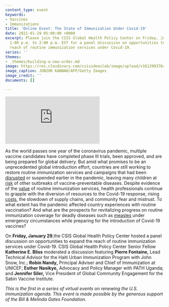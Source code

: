 ```yaml
---
content_type: event
keywords:
- Vaccines
- Immunizations
title: 'Online Event: The State of Immunization Under Covid-19'
date: 2021-01-29 05:00:00 +0000
excerpt: Please join the CSIS Global Health Policy Center on Friday, January 29, from
  1:00 p.m. to 2:00 p.m. EST for a panel discussion on opportunities to expand the
  reach of routine immunization services under Covid-19.
series: ''
themes:
- _themes/building-a-new-order.md
image: https://res.cloudinary.com/csisideaslab/image/upload/v1612903764/health-commission/GettyImages-1205406963_kywxhm.jpg
image_caption: JUNIOR KANNAH/AFP/Getty Images
image_credit: ''
documents: []

---
```

<div class="video-wrapper post-feature-video"> <iframe allow="autoplay; encrypted-media" allowfullscreen="" frameborder="0" title="" src="https://www.youtube.com/embed/JQ5sYx_T_F0"></iframe></div>

As the world passes one year of the coronavirus pandemic, multiple vaccine candidates have completed phase III trials, been approved, and are being prepared for global delivery. But amid what promises to be an unprecedented global introduction effort, countries are still working to restore routine immunization services and campaigns that had been [disrupted](https://www.csis.org/analysis/advancing-research-and-planning-equitable-distribution-covid-19-vaccine) or suspended earlier in the pandemic, leaving many children at [risk](https://www.gavi.org/news/media-room/covid-19-massive-impact-lower-income-countries-threatens-more-disease-outbreaks) of other outbreaks of vaccine-preventable diseases. Despite evidence of the [value](http://immunizationeconomics.org/recent-activity/2020/8/7/bca-weighs-routine-vaccination-against-covid-19) of routine immunization services, health professionals continue to grapple with the diversion of resources to the Covid-19 response, rising [costs](http://immunizationeconomics.org/recent-activity/2020/7/23/covid-19-increases-cost-to-deliver-immunization), the slowdown of supply chains, and community fear and mistrust. To what extent has the pandemic affected country experiences with routine vaccination? And what are the prospects for revitalizing progress on routine immunization coverage for deadly diseases such as [measles](https://www.nature.com/articles/s41586-020-03043-4) under emergency circumstances while preparing for the introduction of Covid-19 vaccines?

On **Friday, January 29**,the CSIS Global Health Policy Center hosted a panel discussion on opportunities to expand the reach of routine immunization services under Covid-19. CSIS Global Health Policy Center Senior Fellow **Katherine E. Bliss** moderated a discussion featuring **Pierre Fontaine,** Lead Technical Advisor for the Haiti Urban Immunization Program with John Snow, Inc.; **Robin Nandy,** Principal Adviser and Chief of Immunization at UNICEF; **Esther Nasikye,** Advocacy and Policy Manager with PATH Uganda; and **Jennifer Siler,** Vice President of Global Community Engagement for the Sabin Vaccine Institute.

_This is the first in a series of virtual events on renewing the U.S. immunization agenda. This event is made possible by the generous support of the Bill & Melinda Gates Foundation._